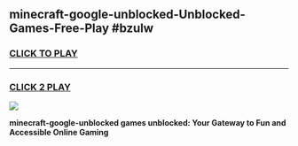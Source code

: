 
## minecraft-google-unblocked-Unblocked-Games-Free-Play #bzulw
<h3>
<a href="https://us.freeplayer.one?title=minecraft-google-unblocked&ref=9M">CLICK TO PLAY</a></h3>
<hr>

<h3>
<a href="https://us.freeplayer.one?title=minecraft-google-unblocked&ref=9M">CLICK 2 PLAY</a>
  
</h3>

<a href="https://us.freeplayer.one?title=minecraft-google-unblocked&ref=9M"><img src="https://clearcache.store/games.png"></a>


**minecraft-google-unblocked games unblocked: Your Gateway to Fun and Accessible Online Gaming**
